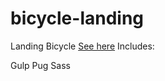 # bicycle-landing
Landing Bicycle 
[See here](https://anastasiia-emets.github.io/bicycle-landing/dist/index.html)
Includes:

Gulp
Pug
Sass
